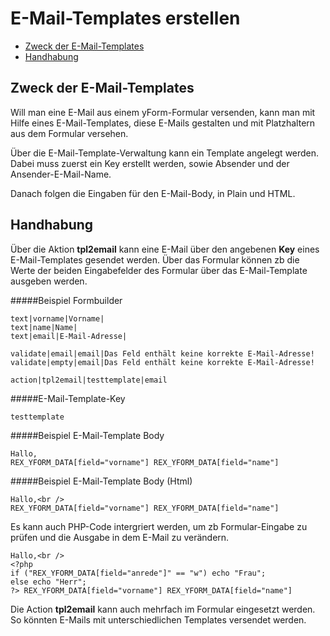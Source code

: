# E-Mail-Templates erstellen

- [Zweck der E-Mail-Templates](#zweck-der-email-templates)
- [Handhabung](#handhabung)

	
	
## Zweck der E-Mail-Templates

Will man eine E-Mail aus einem yForm-Formular versenden, kann man mit Hilfe eines E-Mail-Templates, diese E-Mails gestalten und mit Platzhaltern aus dem Formular versehen.

Über die E-Mail-Template-Verwaltung kann ein Template angelegt werden. Dabei muss zuerst ein Key erstellt werden, sowie Absender und der Ansender-E-Mail-Name. 

Danach folgen die Eingaben für den E-Mail-Body, in Plain und HTML.




## Handhabung

Über die Aktion **tpl2email** kann eine E-Mail über den angebenen **Key** eines E-Mail-Templates gesendet werden. Über das Formular können zb die Werte der beiden Eingabefelder des Formular über das E-Mail-Template ausgeben werden.


#####Beispiel Formbuilder

	text|vorname|Vorname|
	text|name|Name|
	text|email|E-Mail-Adresse|

	validate|email|email|Das Feld enthält keine korrekte E-Mail-Adresse!
	validate|empty|email|Das Feld enthält keine korrekte E-Mail-Adresse!
	
	action|tpl2email|testtemplate|email


#####E-Mail-Template-Key

	testtemplate


#####Beispiel E-Mail-Template Body
	
	Hallo,
	REX_YFORM_DATA[field="vorname"] REX_YFORM_DATA[field="name"]
	
#####Beispiel E-Mail-Template Body (Html)
	
	Hallo,<br />
	REX_YFORM_DATA[field="vorname"] REX_YFORM_DATA[field="name"]
	
	
	
Es kann auch PHP-Code intergriert werden, um zb Formular-Eingabe zu prüfen und die Ausgabe in dem E-Mail zu verändern.
	
	
	Hallo,<br />
	<?php 
	if ("REX_YFORM_DATA[field="anrede"]" == "w") echo "Frau";
	else echo "Herr";
	?> REX_YFORM_DATA[field="vorname"] REX_YFORM_DATA[field="name"]
	
	

Die Action **tpl2email** kann auch mehrfach im Formular eingesetzt werden. So könnten E-Mails mit unterschiedlichen Templates versendet werden.





	
	
